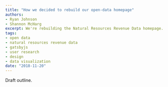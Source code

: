 ```yaml
---
title: "How we decided to rebuild our open-data homepage"
authors: 
- Ryan Johnson
- Shannon McHarg
excerpt: We're rebuilding the Natural Resources Revenue Data homepage. In this first post about the rebuild, we'll share how user research led us to the redesign, along with our design priorities and prototyping.
tags:
- open data
- natural resources revenue data
- gatsbyjs
- user research
- design
- data visualization
date: "2018-11-20"
---
```


Draft outline.
